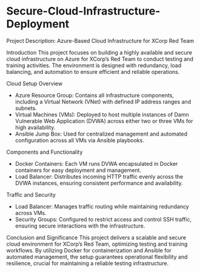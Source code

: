 # Secure-Cloud-Infrastructure-Deployment
Project Description: Azure-Based Cloud Infrastructure for XCorp Red Team

Introduction
This project focuses on building a highly available and secure cloud infrastructure on Azure for XCorp’s Red Team to conduct testing and training activities. The environment is designed with redundancy, load balancing, and automation to ensure efficient and reliable operations.

Cloud Setup Overview
- Azure Resource Group: Contains all infrastructure components, including a Virtual Network (VNet) with defined IP address ranges and subnets.
- Virtual Machines (VMs): Deployed to host multiple instances of Damn Vulnerable Web Application (DVWA) across either two or three VMs for high availability.
- Ansible Jump Box: Used for centralized management and automated configuration across all VMs via Ansible playbooks.

Components and Functionality
- Docker Containers: Each VM runs DVWA encapsulated in Docker containers for easy deployment and management.
- Load Balancer: Distributes incoming HTTP traffic evenly across the DVWA instances, ensuring consistent performance and availability.

Traffic and Security
- Load Balancer: Manages traffic routing while maintaining redundancy across VMs.
- Security Groups: Configured to restrict access and control SSH traffic, ensuring secure interactions with the infrastructure.

Conclusion and Significance
This project delivers a scalable and secure cloud environment for XCorp’s Red Team, optimizing testing and training workflows. By utilizing Docker for containerization and Ansible for automated management, the setup guarantees operational flexibility and resilience, crucial for maintaining a reliable testing infrastructure.
